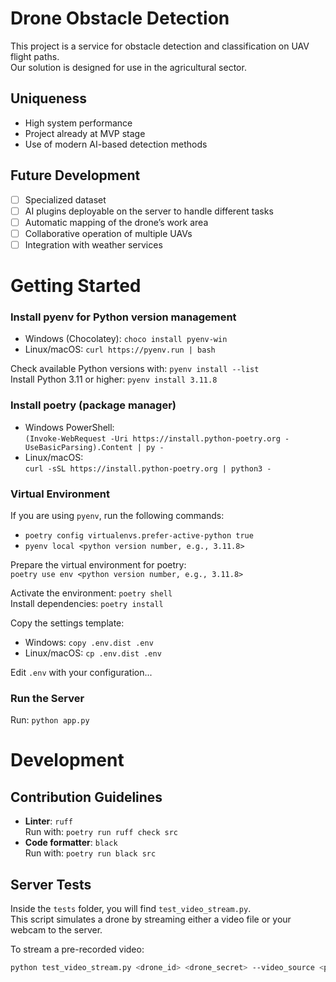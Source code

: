 # Drone Obstacle Detection 
This project is a service for obstacle detection and classification on UAV flight paths.  
Our solution is designed for use in the agricultural sector.  

## Uniqueness
- High system performance  
- Project already at MVP stage  
- Use of modern AI-based detection methods  

## Future Development
- [ ] Specialized dataset  
- [ ] AI plugins deployable on the server to handle different tasks  
- [ ] Automatic mapping of the drone’s work area  
- [ ] Collaborative operation of multiple UAVs  
- [ ] Integration with weather services  

# Getting Started  

### Install pyenv for Python version management  
- Windows (Chocolatey): `choco install pyenv-win`  
- Linux/macOS: `curl https://pyenv.run | bash`  

Check available Python versions with: `pyenv install --list`  
Install Python 3.11 or higher: `pyenv install 3.11.8`  

### Install poetry (package manager)  
- Windows PowerShell:  
  `(Invoke-WebRequest -Uri https://install.python-poetry.org -UseBasicParsing).Content | py -`  
- Linux/macOS:  
  `curl -sSL https://install.python-poetry.org | python3 -`  

### Virtual Environment  
If you are using `pyenv`, run the following commands:  
- `poetry config virtualenvs.prefer-active-python true`  
- `pyenv local <python version number, e.g., 3.11.8>`  

Prepare the virtual environment for poetry:  
`poetry use env <python version number, e.g., 3.11.8>`  

Activate the environment: `poetry shell`  
Install dependencies: `poetry install`  

Copy the settings template:  
- Windows: `copy .env.dist .env`  
- Linux/macOS: `cp .env.dist .env`  

Edit `.env` with your configuration...  

### Run the Server  
Run: `python app.py`  

# Development  

## Contribution Guidelines  
- **Linter**: `ruff`  
  Run with: `poetry run ruff check src`  
- **Code formatter**: `black`  
  Run with: `poetry run black src`  

## Server Tests  
Inside the `tests` folder, you will find `test_video_stream.py`.  
This script simulates a drone by streaming either a video file or your webcam to the server.  

To stream a pre-recorded video:  
```bash
python test_video_stream.py <drone_id> <drone_secret> --video_source <path>

